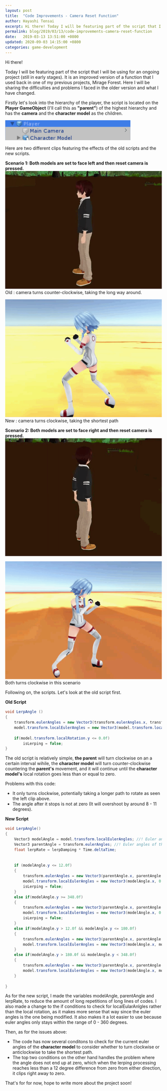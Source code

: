 ```yaml
---
layout: post
title:  "Code Improvements - Camera Reset Function"
author: Hayashi Tensai
excerpt: Hi there! Today I will be featuring part of the script that I will be using for an ongoing project (still in early stages). It is an improved version of a function that I used back in one of my previous projects, Mirage Forest.
permalink: blog/2019/03/13/code-improvements-camera-reset-function
date:   2019-03-13 13:51:00 +0800
updated: 2020-09-03 14:15:00 +0800
categories: game-development
---
```


Hi there!

Today I will be featuring part of the script that I will be using for an ongoing project (still in early stages). It is an improved version of a function that I used back in one of my previous projects, Mirage Forest. Here I will be sharing the difficulties and problems I faced in the older version and what I have changed.

Firstly let's look into the hierarchy of the player, the script is located on the **Player GameObject** (I'll call this as **"parent"**) of the highest hierarchy and has the **camera** and the **character model** as the children.

<img style="max-width:80%;" src="https://raw.githubusercontent.com/Hayashi-Tensai/Tensais-Corner/master/assets/blog-images/game-dev/camera-reset-1.png" />

Here are two different clips featuring the effects of the old scripts and the new scripts.

**Scenario 1: Both models are set to face left and then reset camera is pressed.**
![Camera Reset Left Old](https://raw.githubusercontent.com/Hayashi-Tensai/Tensais-Corner/master/assets/blog-images/game-dev/camera-reset-left-old.gif)  
Old : camera turns counter-clockwise, taking the long way around.

![Camera Reset Left New](https://raw.githubusercontent.com/Hayashi-Tensai/Tensais-Corner/master/assets/blog-images/game-dev/camera-reset-left-new.gif)  
New : camera turns clockwise, taking the shortest path

**Scenario 2: Both models are set to face right and then reset camera is pressed.**
![Camera Reset Right Old](https://raw.githubusercontent.com/Hayashi-Tensai/Tensais-Corner/master/assets/blog-images/game-dev/camera-reset-right-old.gif)

![Camera Reset Right New](https://raw.githubusercontent.com/Hayashi-Tensai/Tensais-Corner/master/assets/blog-images/game-dev/camera-reset-right-new.gif)  
Both turns clockwise in this scenario

Following on, the scripts. Let's look at the old script first.

**Old Script**
```csharp
void LerpAngle ()
{
    transform.eulerAngles = new Vector3(transform.eulerAngles.x, transform.eulerAngles.y + (lerpDamping * Time.deltaTime), transform.eulerAngles.z);
    model.transform.localEulerAngles = new Vector3(model.transform.localEulerAngles.x, model.transform.localEulerAngles.y - (lerpDamping * Time.deltaTime), model.transform.localEulerAngles.z);

    if(model.transform.localRotation.y <= 0.0f)
        isLerping = false;
}
```
The old script is relatively simple, **the parent** will turn clockwise on an a certain interval wihile, the **character model** will turn counter-clockwise countering the **parent's** movement, and it will continue until the **character model's** local rotation goes less than or equal to zero.

Problems with this code:  
- It only turns clockwise, potentially taking a longer path to rotate as seen the left clip above.  
- The angle after it stops is not at zero (It will overshoot by around 8 - 11 degrees).

**New Script**
```csharp
void LerpAngle()
{
    Vector3 modelAngle = model.transform.localEulerAngles; //! Euler angles of the character model
    Vector3 parentAngle = transform.eulerAngles; //! Euler angles of the parent object
    float lerpRate = lerpDamping * Time.deltaTime;


    if (modelAngle.y <= 12.0f)
    {
        transform.eulerAngles = new Vector3(parentAngle.x, parentAngle.y + modelAngle.y, parentAngle.z);
        model.transform.localEulerAngles = new Vector3(modelAngle.x, 0.0f, modelAngle.z);
        isLerping = false;
    }
    else if(modelAngle.y >= 348.0f)
    {
        transform.eulerAngles = new Vector3(parentAngle.x, parentAngle.y - (360.0f - modelAngle.y), parentAngle.z);
        model.transform.localEulerAngles = new Vector3(modelAngle.x, 0.0f, modelAngle.z);
        isLerping = false;
    }
    else if(modelAngle.y > 12.0f && modelAngle.y <= 180.0f)
    {
        transform.eulerAngles = new Vector3(parentAngle.x, parentAngle.y + lerpRate, parentAngle.z);
        model.transform.localEulerAngles = new Vector3(modelAngle.x, modelAngle.y - lerpRate, modelAngle.z);
    }
    else if(modelAngle.y > 180.0f && modelAngle.y < 348.0f)
    {
        transform.eulerAngles = new Vector3(parentAngle.x, parentAngle.y - lerpRate, parentAngle.z);
        model.transform.localEulerAngles = new Vector3(modelAngle.x, modelAngle.y + lerpRate, modelAngle.z);
    }

}
```
As for the new script, I made the variables modelAngle, parentAngle and lerpRate, to reduce the amount of long repetitions of long lines of codes. I also made a change to the if conditions to check for localEularAnlgles rather than the local rotation, as it makes more sense that way since the euler angles is the one being modified. It also makes it a lot easier to use because euler angles only stays within the range of 0 - 360 degrees.

Then, as for the issues above:  
- The code has now several conditons to check for the current euler angles of the **character model** to consider whether to turn clockwise or anticlockwise to take the shortest path.  
- The top two conditions on the other hand handles the problem where the angle does not end up at zero, which when the lerping processing reaches less than a 12 degree difference from zero from either direction, it clips right away to zero.

That's for for now, hope to write more about the project soon!